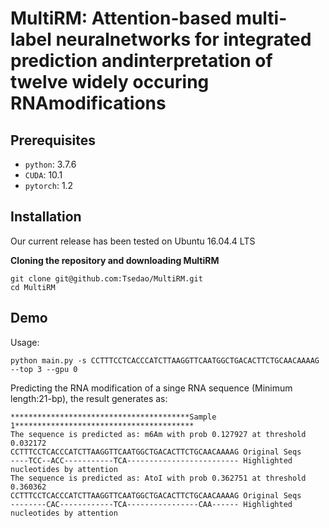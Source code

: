 # MultiRM: Attention-based multi-label neuralnetworks for integrated prediction andinterpretation of twelve widely occuring RNAmodifications

## Prerequisites
* `python`: 3.7.6
* `CUDA`: 10.1
* `pytorch`: 1.2
## Installation
Our current release has been tested on Ubuntu 16.04.4 LTS

**Cloning the repository and downloading MultiRM**
```
git clone git@github.com:Tsedao/MultiRM.git
cd MultiRM
```

## Demo
Usage:
```
python main.py -s CCTTTCCTCACCCATCTTAAGGTTCAATGGCTGACACTTCTGCAACAAAAG --top 3 --gpu 0
```
Predicting the RNA modification of a singe RNA sequence (Minimum length:21-bp), the result generates as:
```
****************************************Sample 1****************************************
The sequence is predicted as: m6Am with prob 0.127927 at threshold 0.032172
CCTTTCCTCACCCATCTTAAGGTTCAATGGCTGACACTTCTGCAACAAAAG Original Seqs
----TCC--ACC-----------TCA------------------------- Highlighted nucleotides by attention
The sequence is predicted as: AtoI with prob 0.362751 at threshold 0.360362
CCTTTCCTCACCCATCTTAAGGTTCAATGGCTGACACTTCTGCAACAAAAG Original Seqs
--------CAC------------TCA----------------CAA------ Highlighted nucleotides by attention

```
